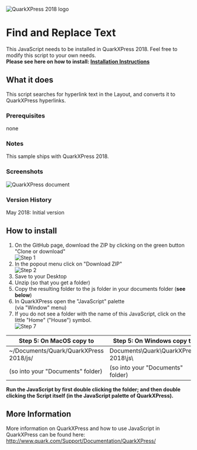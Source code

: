 ![QuarkXPress 2018 logo](http://www.quarkforums.com/resources/git/githeader.jpg)
# Find and Replace Text
This JavaScript needs to be installed in QuarkXPress 2018. Feel free to modify this script to your own needs.  
**Please see here on how to install: [**Installation Instructions**](#howinstall)**  
## What it does
This script searches for hyperlink text in the Layout, and converts it to QuarkXPress hyperlinks.

### Prerequisites  
none

### Notes
This sample ships with QuarkXPress 2018.  

### Screenshots  

![QuarkXPress document](http://www.quarkforums.com/resources/git/md_images/findreplacetext1.png)  
### Version History  
May 2018: Initial version  
## <a name="howinstall"></a>How to install
1. On the GitHub page, download the ZIP by clicking on the green button "Clone or download"  
![Step 1](http://www.quarkforums.com/resources/git/install_images/step1.png)
2. In the popout menu click on "Download ZIP"  
![Step 2](http://www.quarkforums.com/resources/git/install_images/step2.png)
3. Save to your Desktop
4. Unzip (so that you get a folder)
5. Copy the resulting folder to the js folder in your documents folder (**see below**)
6. In QuarkXPress open the "JavaScript" palette  
(via "Window" menu)
7. If you do not see a folder with the name of this JavaScript, click on the little "Home" ("House") symbol.  
![Step 7](http://www.quarkforums.com/resources/git/install_images/step7.png)

Step 5: On MacOS copy to|Step 5: On Windows copy to
---|---
~/Documents/Quark/QuarkXPress 2018/js/|Documents\Quark\QuarkXPress 2018\js\
(so into your "Documents" folder)|(so into your "Documents" folder)

**Run the JavaScript by first double clicking the folder; and then double clicking the Script itself (in the JavaScript palette of QuarkXPress).**

## More Information
More information on QuarkXPress and how to use JavaScript in QuarkXPress can be found here:  
<http://www.quark.com/Support/Documentation/QuarkXPress/>
